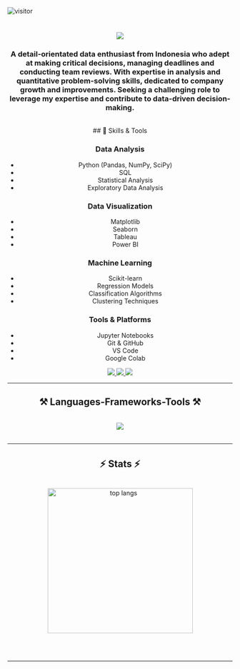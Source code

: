 ![visitor](https://komarev.com/ghpvc/?username=astoadhi)


<h1 align="center">
    <img src="https://readme-typing-svg.herokuapp.com/?font=Righteous&size=35&center=true&vCenter=true&width=500&height=70&duration=4000&lines=Hi+There!+👋;+I'm+Triasto+Adhinugroho!;" />
</h1>

<h3 align="center">A detail-orientated data enthusiast from Indonesia who adept at making critical decisions, managing deadlines and conducting team reviews. With expertise in analysis and quantitative problem-solving skills, dedicated to company growth and improvements. Seeking a challenging role to leverage my expertise and contribute to data-driven decision-making. </h3>

<br/>

<div align="center">
 ## 🧰 Skills & Tools

### Data Analysis
- Python (Pandas, NumPy, SciPy)
- SQL
- Statistical Analysis
- Exploratory Data Analysis

### Data Visualization
- Matplotlib
- Seaborn
- Tableau
- Power BI

### Machine Learning
- Scikit-learn
- Regression Models
- Classification Algorithms
- Clustering Techniques

### Tools & Platforms
- Jupyter Notebooks
- Git & GitHub
- VS Code
- Google Colab

 </div>
 
<div align="center"> 
  <a href="mailto:asto.adhinugroho@gmail.com">
    <img src="https://img.shields.io/badge/Gmail-333333?style=for-the-badge&logo=gmail&logoColor=red" />
  </a>
  <a href="https://linkedin.com/in/triasto-adhinugroho" target="_blank">
    <img src="https://img.shields.io/badge/LinkedIn-0077B5?style=for-the-badge&logo=linkedin&logoColor=white" target="_blank" />
  </a>
  <a href="https://astoadhi.github.io" target="_blank">
     <img src="https://img.shields.io/badge/Portfolio-FF5722?style=for-the-badge&logo=todoist&logoColor=white" target="_blank" /> <!-- sqlite, safari, google-chrome are other good icon options -->
  </a>
</div>

 <hr/>
 
<h2 align="center">⚒️ Languages-Frameworks-Tools ⚒️</h2>
<br/>
<div align="center">
    <img src="https://skillicons.dev/icons?i=mysql,postgres,py,sklearn,vscode,r" /><br>
</div>

<br/>

<hr/>

<h2 align="center">⚡ Stats ⚡</h2>
<br>
<div align=center>
  <img width=325 align="center" src="https://github-readme-stats.vercel.app/api/top-langs/?username=astoadhi&theme=vue-dark&show_icons=true&hide_border=true&layout=compact" alt="top langs" />
</div>

<br/><br/>
<hr/>

<br/>
